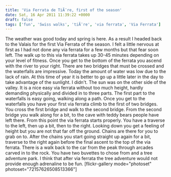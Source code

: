 ```yaml
---
title: 'Via Ferrata de TiÃ¨re, first of the season'
date: Sat, 16 Apr 2011 11:39:22 +0000
draft: false
tags: ['fun', 'Swiss walks', 'tiÃ¨re', 'via ferrata', 'Via Ferrata']
---
```


The weather was good today and spring is here. As a result I headed back to the Valais for the first Via Ferrata of the season. I felt a little nervous at first as I had not done any via ferrata for a few months but that fear soon left. The walk up to this via ferrata takes up 30-45 minutes depending on your level of fitness. Once you get to the bottom of the ferrata you ascend with the river to your right. There are two bridges that must be crossed and the waterfalls are impressive. Today the amount of water was low due to the lack of rain. At this time of year it is better to go up a little later in the day to take advantage of the sunlight. I didn't. The sun was on the other side of the valley. It is a nice easy via ferrata without too much height, hardly demanding physically and divided in to three parts. The first part to the waterfalls is easy going, walking along a path. Once you get to the waterfalls you have your first via ferrata climb to the first of two bridges. You cross the first bridge and walk to the second bridge. From the second bridge you walk along for a bit, to the cave with teddy bears people have left there. From this point the via ferrata starts properly. You have a traverse to the left, then up a bit, then to the right. Looking down you get a feeling of height but you are not that far off the ground. Chains are there for you to grab on to. After the chains you start going straight up again for a bit, traverse to the right again before the final ascent to the top of the via ferrata. There is a walk back to the car from the peak through arcades carved in to the rock. You have two buvettes to chose from and a tree adventure park. I think that after via ferrata the tree adventure would not provide enough adrenaline to be fun. \[flickr-gallery mode="photoset" photoset="72157626508513366"\]